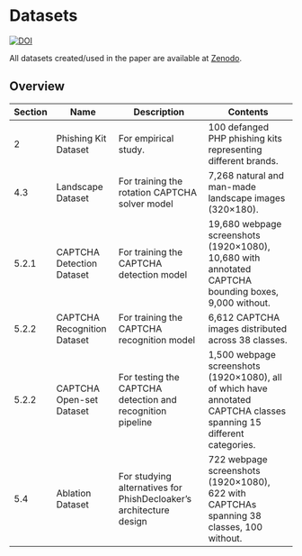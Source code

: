 # Datasets

[![DOI](https://zenodo.org/badge/DOI/10.5281/zenodo.11228974.svg)](https://doi.org/10.5281/zenodo.11228974)

All datasets created/used in the paper are available at [Zenodo](https://zenodo.org/records/11228974).

## Overview

| Section | Name | Description | Contents |
| --- | --- | --- | --- |
| 2 | Phishing Kit Dataset | For empirical study. | 100 defanged PHP phishing kits representing different brands. |
| 4.3 | Landscape Dataset | For training the rotation CAPTCHA solver model | 7,268 natural and man-made landscape images (320×180). |
| 5.2.1 | CAPTCHA Detection Dataset | For training the CAPTCHA detection model | 19,680 webpage screenshots (1920×1080), 10,680 with annotated CAPTCHA bounding boxes, 9,000 without. |
| 5.2.2 | CAPTCHA Recognition Dataset | For training the CAPTCHA recognition model | 6,612 CAPTCHA images distributed across 38 classes. |
| 5.2.2 | CAPTCHA Open-set Dataset | For testing the CAPTCHA detection and recognition pipeline | 1,500 webpage screenshots (1920×1080), all of which have annotated CAPTCHA classes spanning 15 different categories. |
| 5.4 | Ablation Dataset | For studying alternatives for PhishDecloaker’s architecture design | 722 webpage screenshots (1920×1080), 622 with CAPTCHAs spanning 38 classes, 100 without. |